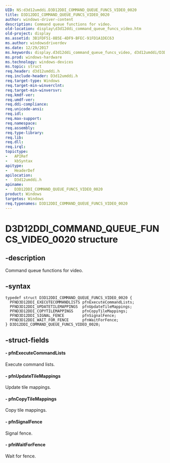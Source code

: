```yaml
---
UID: NS:d3d12umddi.D3D12DDI_COMMAND_QUEUE_FUNCS_VIDEO_0020
title: D3D12DDI_COMMAND_QUEUE_FUNCS_VIDEO_0020
author: windows-driver-content
description: Command queue functions for video.
old-location: display\d3d12ddi_command_queue_funcs_video.htm
old-project: display
ms.assetid: 3B1FDF51-8B5E-4DF9-BFEC-91FD1A1DEC63
ms.author: windowsdriverdev
ms.date: 12/29/2017
ms.keywords: display.d3d12ddi_command_queue_funcs_video, d3d12umddi/D3D12DDI_COMMAND_QUEUE_FUNCS_VIDEO_0020, D3D12DDI_COMMAND_QUEUE_FUNCS_VIDEO_0020, D3D12DDI_COMMAND_QUEUE_FUNCS_VIDEO_0020 structure [Display Devices]
ms.prod: windows-hardware
ms.technology: windows-devices
ms.topic: struct
req.header: d3d12umddi.h
req.include-header: D3d12umddi.h
req.target-type: Windows
req.target-min-winverclnt: 
req.target-min-winversvr: 
req.kmdf-ver: 
req.umdf-ver: 
req.ddi-compliance: 
req.unicode-ansi: 
req.idl: 
req.max-support: 
req.namespace: 
req.assembly: 
req.type-library: 
req.lib: 
req.dll: 
req.irql: 
topictype:
-	APIRef
-	kbSyntax
apitype:
-	HeaderDef
apilocation:
-	D3d12umddi.h
apiname:
-	D3D12DDI_COMMAND_QUEUE_FUNCS_VIDEO_0020
product: Windows
targetos: Windows
req.typenames: D3D12DDI_COMMAND_QUEUE_FUNCS_VIDEO_0020
---
```


# D3D12DDI_COMMAND_QUEUE_FUNCS_VIDEO_0020 structure


## -description


Command queue functions for video.


## -syntax


````
typedef struct D3D12DDI_COMMAND_QUEUE_FUNCS_VIDEO_0020 {
  PFND3D12DDI_EXECUTECOMMANDLISTS pfnExecuteCommandLists;
  PFND3D12DDI_UPDATETILEMAPPINGS  pfnUpdateTileMappings;
  PFND3D12DDI_COPYTILEMAPPINGS    pfnCopyTileMappings;
  PFND3D12DDI_SIGNAL_FENCE        pfnSignalFence;
  PFND3D12DDI_WAIT_FOR_FENCE      pfnWaitForFence;
} D3D12DDI_COMMAND_QUEUE_FUNCS_VIDEO_0020;
````


## -struct-fields




#### - pfnExecuteCommandLists

Execute command lists.


#### - pfnUpdateTileMappings

Update tile mappings.


#### - pfnCopyTileMappings

Copy tile mappings.


#### - pfnSignalFence

Signal fence.


#### - pfnWaitForFence

Wait for fence. 

